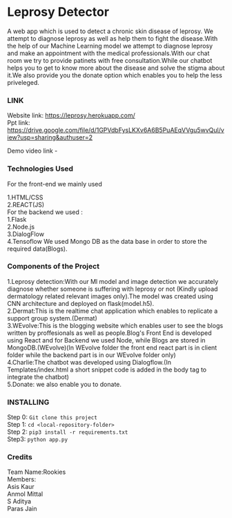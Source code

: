 # Leprosy Detector
A web app which is used to detect a chronic skin disease of leprosy. We attempt to diagnose leprosy as well as help them to fight the disease.With the help of our Machine Learning model we attempt to diagnose leprosy and make an appointment with the medical professionals.With our chat room we try to provide patinets with free consultation.While our chatbot helps you to get to know more about the disease and solve the stigma about it.We also provide you the donate option which enables you to help the less priveleged.  
### LINK
Website link: https://leprosy.herokuapp.com/ <br>
Ppt link: https://drive.google.com/file/d/1GPVdbFysLKXv6A6B5PuAEqVVgu5wvQul/view?usp=sharing&authuser=2

Demo video link - 

### Technologies Used
For the front-end we mainly used 

1.HTML/CSS<br>
2.REACT(JS)<br>
For the backend we used :<br>
1.Flask<br>
2.Node.js<br>
3.DialogFlow<br>
4.Tensoflow
We used Mongo DB as the data base in order to store the required data(Blogs).
### Components of the Project
1.Leprosy detection:With our Ml model and image detection we accurately diagnose whether someone is suffering with leprosy or not (Kindly upload dermatology related relevant images only).The model was created using CNN architecture and deployed on flask(model.h5).<br>
2.Dermat:This is the realtime chat application which enables to replicate a support group system.(Dermat)<br>
3.WEvolve:This is the blogging website which enables user to see the blogs written by proffesionals as well as people.Blog's Front End is developed using React and for Backend we used Node, while Blogs are stored in MongoDB.(WEvolve)(In WEvolve folder the front end react part is in client folder while the backend part is in our WEvolve folder only)<br>
4.Charlie:The chatbot was developed using Dialogflow.(In Templates/index.html a short snippet code is added in the body tag to integrate the chatbot)<br>
5.Donate: we also enable you to donate.
### INSTALLING
Step 0: ```Git clone this project```<br>
Step 1: ```cd <local-repository-folder>``` <br>
Step 2: ```pip3 install -r requirements.txt```<br>
Step3: ```python app.py```<br>
### Credits
Team Name:Rookies<br>
Members:<br>
Asis Kaur<br>
Anmol Mittal<br>
S Aditya<br>
Paras Jain<br>
